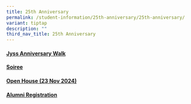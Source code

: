 ```yaml
---
title: 25th Anniversary
permalink: /student-information/25th-anniversary/25th-anniversary/
variant: tiptap
description: ""
third_nav_title: 25th Anniversary
---
```

<h4><a href="https://www.junyuansec.moe.edu.sg/student-information/25th-anniversary/jyss-anniversary-walk/" rel="noopener noreferrer nofollow" target="_blank">Jyss Anniversary Walk</a></h4>
<h4><a href="https://www.junyuansec.moe.edu.sg/student-information/25th-anniversary/soiree/" rel="noopener noreferrer nofollow" target="_blank">Soiree</a></h4>
<h4><a href="https://www.junyuansec.moe.edu.sg/student-information/open-house-23-nov-2023/" rel="noopener noreferrer nofollow" target="_blank">Open House (23 Nov 2024)</a></h4>
<h4><a href="https://www.junyuansec.moe.edu.sg/student-information/25th-anniversary/alumni-registration/" rel="noopener noreferrer nofollow" target="_blank">Alumni Registration</a></h4>
<p></p>